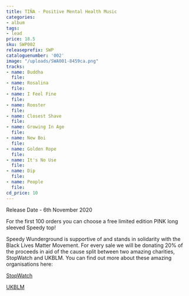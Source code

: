 ```yaml
---
title: TIÑA - Positive Mental Health Music
categories:
- album
tags:
- lead
price: 18.5
sku: SWP002
releaseprefix: SWP
cataloguenumber: '002'
image: "/uploads/SWA001-8459ca.png"
tracks:
- name: Buddha
  file: 
- name: Rosalina
  file: 
- name: I Feel Fine
  file: 
- name: Rooster
  file: 
- name: Closest Shave
  file: 
- name: Growing In Age
  file: 
- name: New Boi
  file: 
- name: Golden Rope
  file: 
- name: It's No Use
  file: 
- name: Dip
  file: 
- name: People
  file: 
cd_price: 10
---
```


Release Date - 6th November 2020

For the first 100 orders you can choose a free limited edition PINK long sleeved Speedy top!

Speedy Wunderground is supportive of and stands in solidarity with the Black Lives Matter Movement. For every sale we will be donating 20% of the proceeds in aid of the cause split between two amazing charities, StopWatch and UKBLM. You can find out more about these amazing organisations here:

<a href="https://www.gofundme.com/f/StopWatch-Campaign-for-Fair-Accountable-Policing" class="btn-reverse">StopWatch</a>

<a href="https://www.gofundme.com/f/ukblm-fund" class="btn-reverse">UKBLM</a>